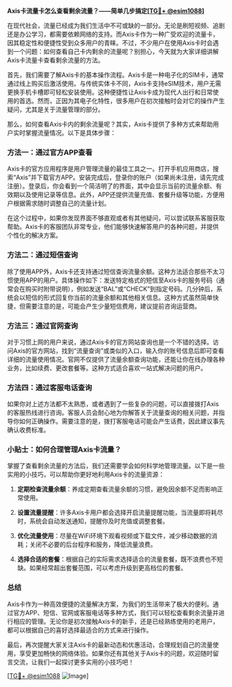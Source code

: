 **Axis卡流量卡怎么查看剩余流量？——简单几步搞定[[TG💪+ @esim1088](https://t.me/s/esim1088)]**

在现代社会，流量已经成为我们生活中不可或缺的一部分。无论是刷短视频、追剧还是办公学习，都需要依赖网络的支持。而Axis卡作为一种广受欢迎的流量卡，因其稳定性和便捷性受到众多用户的青睐。不过，不少用户在使用Axis卡时会遇到一个问题：如何查看自己卡内剩余的流量呢？别担心，今天就为大家详细讲解Axis卡流量卡查看剩余流量的方法。

首先，我们需要了解Axis卡的基本操作流程。Axis卡是一种电子化的SIM卡，通常通过线上购买后激活使用。与传统实体卡不同，Axis卡支持eSIM技术，用户无需更换手机卡槽即可轻松安装使用。这种便捷性让Axis卡成为现代人出行和日常使用的首选。然而，正因为其电子化特性，很多用户在初次接触时会对它的操作产生疑问，尤其是关于流量管理的部分。

那么，如何查看Axis卡内的剩余流量呢？其实，Axis卡提供了多种方式来帮助用户实时掌握流量情况。以下是具体步骤：

### 方法一：通过官方APP查看

Axis卡的官方应用程序是用户管理流量的最佳工具之一。打开手机应用商店，搜索“Axis”并下载官方APP。安装完成后，登录你的账户（如果尚未注册，请先完成注册）。登录后，你会看到一个简洁明了的界面，其中会显示当前的流量余额、有效期以及使用记录等信息。此外，APP还提供流量充值、套餐升级等功能，方便用户根据需求随时调整自己的流量计划。

在这个过程中，如果你发现界面不够直观或者有其他疑问，可以尝试联系客服获取帮助。Axis卡的客服团队非常专业，他们能够快速解答用户的各种问题，并提供个性化的解决方案。

### 方法二：通过短信查询

除了使用APP外，Axis卡还支持通过短信查询流量余额。这种方法适合那些不太习惯使用APP的用户。具体操作如下：发送特定格式的短信至Axis卡的服务号码（通常会在购买时附带说明），例如发送“BAL”或“CHECK”到指定号码。几分钟后，系统会以短信的形式回复你当前的流量余额和其他相关信息。这种方式虽然简单快捷，但需要注意的是，可能会产生少量短信费用，建议提前咨询运营商。

### 方法三：通过官网查询

对于习惯上网的用户来说，通过Axis卡的官方网站查询也是一个不错的选择。访问Axis的官方网站，找到“流量查询”或类似的入口，输入你的账号信息后即可查看详细的流量使用情况。官网不仅提供了流量余额查询功能，还能让你在线办理各种业务，比如续费、更改套餐等。这种方式适合喜欢一站式解决问题的用户。

### 方法四：通过客服电话查询

如果你对上述方法都不太熟悉，或者遇到了一些复杂的问题，可以直接拨打Axis的客服热线进行咨询。客服人员会耐心地为你解答关于流量查询的相关问题，并指导你如何正确操作。需要注意的是，拨打客服电话可能会产生话费，因此建议事先确认收费标准。

### 小贴士：如何合理管理Axis卡流量？

掌握了查看剩余流量的方法后，我们还需要学会如何科学地管理流量。以下是一些实用的小技巧，可以帮助你更好地利用Axis卡的流量资源：

1. **定期检查流量余额**：养成定期查看流量余额的习惯，避免因余额不足而影响正常使用。
   
2. **设置流量提醒**：许多Axis卡用户都会选择开启流量提醒功能，当流量即将耗尽时，系统会自动发送通知，提醒你及时充值或调整套餐。

3. **优化流量使用**：尽量在WiFi环境下观看视频或下载文件，减少移动数据的消耗；关闭不必要的后台程序和服务，降低流量浪费。

4. **选择合适的套餐**：根据自己的实际需求选择适合的流量套餐，既不浪费也不短缺。如果经常超出套餐范围，可以考虑升级到更高档位的套餐。

### 总结

Axis卡作为一种高效便捷的流量解决方案，为我们的生活带来了极大的便利。通过官方APP、短信、官网或客服电话等多种方式，我们可以轻松查看剩余流量并进行相应的管理。无论你是初次接触Axis卡的新手，还是已经熟练使用的老用户，都可以根据自己的喜好选择最适合的方式来进行操作。

最后，再次提醒大家关注Axis卡的最新动态和优惠活动，合理规划自己的流量使用，享受更加畅快的网络体验。如果你还有其他关于Axis卡的问题，欢迎随时留言交流，让我们一起探讨更多实用的小技巧吧！

[[TG💪+ @esim1088](https://t.me/s/esim1088) ![Image](https://i.postimg.cc/4NQfJmqS/Snipaste-2025-05-13-00-14-12.png)]